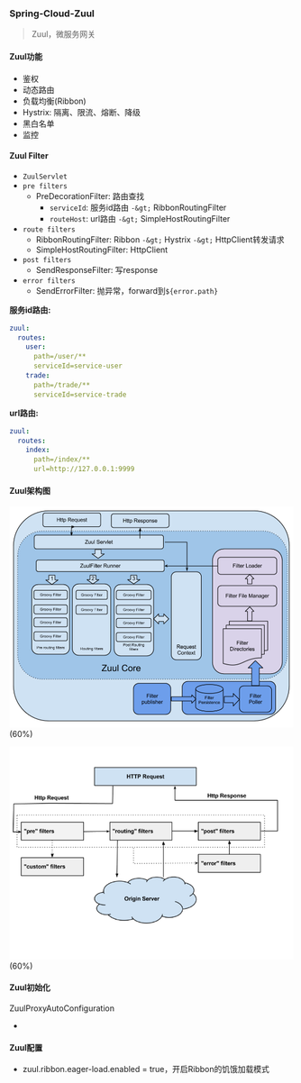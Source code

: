 ### Spring-Cloud-Zuul

> Zuul，微服务网关

#### Zuul功能

* 鉴权
* 动态路由
* 负载均衡(Ribbon)
* Hystrix: 隔离、限流、熔断、降级
* 黑白名单
* 监控

#### Zuul Filter

* `ZuulServlet`
* `pre filters`
    * PreDecorationFilter: 路由查找
        * `serviceId`: 服务id路由 `-&gt;` RibbonRoutingFilter
        * `routeHost`: url路由 `-&gt;` SimpleHostRoutingFilter
* `route filters`
    * RibbonRoutingFilter: Ribbon `-&gt;` Hystrix `-&gt;` HttpClient转发请求
    * SimpleHostRoutingFilter: HttpClient
* `post filters`
    * SendResponseFilter: 写response
* `error filters`
    * SendErrorFilter: 抛异常，forward到`${error.path}`

**服务id路由:**

```yaml
zuul:
  routes:
    user:
      path=/user/**
      serviceId=service-user
    trade:
      path=/trade/**
      serviceId=service-trade
```

**url路由:**

```yaml
zuul:
  routes:
    index:
      path=/index/**
      url=http://127.0.0.1:9999
```

#### Zuul架构图

![Zuul Filter](../_media/distribution/zuul-filter.png)(60%)

![Zuul Lifecycle](../_media/distribution/zuul-lifecycle.png)(60%)

#### Zuul初始化

ZuulProxyAutoConfiguration

* 

#### Zuul配置

* zuul.ribbon.eager-load.enabled = true，开启Ribbon的饥饿加载模式
